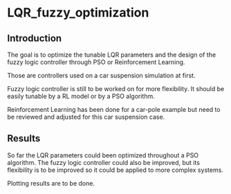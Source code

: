 # LQR_fuzzy_optimization


## Introduction 

The goal is to optimize the tunable LQR parameters and the design of the fuzzy logic controller through PSO or Reinforcement Learning. 

Those are controllers used on a car suspension simulation at first. 

Fuzzy logic controller is still to be worked on for more flexibility. It should be easily tunable by a RL model or by a PSO algorithm.

Reinforcement Learning has been done for a car-pole example but need to be reviewed and adjusted for this car suspension case.


## Results

So far the LQR parameters could been optimized throughout a PSO algorithm. The fuzzy logic controller could also be improved, but its flexibility is to be improved so it could be applied to more complex systems.

Plotting results are to be done.
